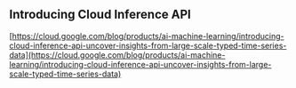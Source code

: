 ## Introducing Cloud Inference API
  
  [https://cloud.google.com/blog/products/ai-machine-learning/introducing-cloud-inference-api-uncover-insights-from-large-scale-typed-time-series-data](https://cloud.google.com/blog/products/ai-machine-learning/introducing-cloud-inference-api-uncover-insights-from-large-scale-typed-time-series-data)
